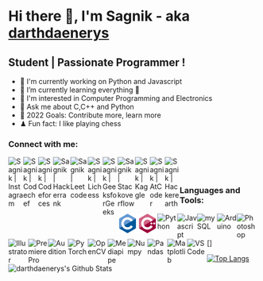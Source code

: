 # Hi there 👋, I'm Sagnik - aka [darthdaenerys]

## Student | Passionate Programmer !
- 🔭 I'm currently working on Python and Javascript
- 🌱 I’m currently learning everything 🤣
- 👾 I'm interested in Computer Programming and Electronics
- 💬 Ask me about C,C++ and Python
- 🥅 2022 Goals: Contribute more, learn more
- ♟ Fun fact: I like playing chess

### Connect with me:

[<img align="left" alt="Sagnik | Instagram" width="30px" src="https://raw.githubusercontent.com/rahuldkjain/github-profile-readme-generator/master/src/images/icons/Social/instagram.svg" />][Instagram]
[<img align="left" alt="Sagnik | Codechef" width="30px" src="https://static.uacdn.net/thumbnail/external-app-icons/ce4fd2180646452aa0b03c3ffa3ef8e2.png" />][CodeChef]
[<img align="left" alt="Sagnik | Codeforces" width="30px" src="https://cdn.iconscout.com/icon/free/png-256/code-forces-3628695-3029920.png" />][Codeforces]
[<img align="left" alt="Sagnik | Hackerrank" width="35px" src="https://upload.wikimedia.org/wikipedia/commons/thumb/4/40/HackerRank_Icon-1000px.png/480px-HackerRank_Icon-1000px.png" />][Hackerrank]
[<img align="left" alt="Sagnik | Leetcode" width="35px" src="https://upload.wikimedia.org/wikipedia/commons/1/19/LeetCode_logo_black.png" />][Leetcode]
[<img align="left" alt="Sagnik | Lichess" width="30px" src="https://images.prismic.io/lichess/5cfd2630-2a8f-4fa9-8f78-04c2d9f0e5fe_lichess-box-1024.png?auto=compress,format" />][Lichess]
[<img align="left" alt="Sagnik | GeeksforGeeks" width="30px" src="https://upload.wikimedia.org/wikipedia/commons/thumb/4/43/GeeksforGeeks.svg/1280px-GeeksforGeeks.svg.png" />][GeeksforGeeks]
[<img align="left" alt="Sagnik | Stackoverflow" width="35px" src="https://upload.wikimedia.org/wikipedia/commons/thumb/e/ef/Stack_Overflow_icon.svg/768px-Stack_Overflow_icon.svg.png" />][Stackoverflow]
[<img align="left" alt="Sagnik | Kaggle" width="30px" src="https://cdn3.iconfinder.com/data/icons/logos-and-brands-adobe/512/189_Kaggle-512.png" />][kaggle]
[<img align="left" alt="Sagnik | AtCoder" width="30px" src="https://img.atcoder.jp/assets/atcoder.png" />][Atcoder]
[<img align="left" alt="Sagnik | Hackerearth" width="30px" src="https://i1.sndcdn.com/avatars-000187997749-n2xz2w-t500x500.jpg" />][Hackerearth]

<br />
<br />

### Languages and Tools:

[<img align="left" alt="C" width="40px" src="https://raw.githubusercontent.com/devicons/devicon/master/icons/c/c-original.svg" />][C]
[<img align="left" alt="C++" width="40px" src="https://raw.githubusercontent.com/devicons/devicon/master/icons/cplusplus/cplusplus-original.svg" />][C++]
[<img align="left" alt="Python" width="40px" src="https://upload.wikimedia.org/wikipedia/commons/thumb/c/c3/Python-logo-notext.svg/1200px-Python-logo-notext.svg.png" />][Python]
[<img align="left" alt="Javascript" width="40px" src="https://upload.wikimedia.org/wikipedia/commons/thumb/9/99/Unofficial_JavaScript_logo_2.svg/2048px-Unofficial_JavaScript_logo_2.svg.png" />][Javascript]
[<img align="left" alt="mySQL" width="40px" src="https://static.cdnlogo.com/logos/m/47/mysql.svg" />][MySQL]
[<img align="left" alt="Arduino" width="40px" src="https://brandslogos.com/wp-content/uploads/images/large/arduino-logo-1.png" />][Arduino]
[<img align="left" alt="Photoshop" width="40px" src="https://images.squarespace-cdn.com/content/v1/5b7c0a6f3c3a532fdb5671ad/1555059076071-6DP513QT8M8UERJR58QZ/1200px-Adobe_Photoshop_CC_icon.svg.png" />][Photoshop]
[<img align="left" alt="Illustrator" width="40px" src="https://upload.wikimedia.org/wikipedia/commons/thumb/6/66/Illustrator_CC_icon.png/492px-Illustrator_CC_icon.png" />][Illustrator]
[<img align="left" alt="PremierePro" width="40px" src="https://upload.wikimedia.org/wikipedia/commons/thumb/f/f2/Adobe_Premiere_Pro_Logo.svg/1200px-Adobe_Premiere_Pro_Logo.svg.png" />][PremierePro]
[<img align="left" alt="Audition" width="40px" src="https://cdn0.iconfinder.com/data/icons/logos-and-brands-adobe/512/18_Audition_Adobe_logo_logos-512.png" />][Audition]
[<img align="left" alt="PyTorch" width="40px" src="https://pytorch.org/assets/images/pytorch-logo.png" />][PyTorch]
[<img align="left" alt="OpenCV" width="40px" src="https://opencv.org/wp-content/uploads/2020/07/OpenCV_logo_black_.png" />][OpenCV]
[<img align="left" alt="Mediapipe" width="40px" src="https://viz.mediapipe.dev/logo.png" />][Mediapipe]
[<img align="left" alt="Numpy" width="40px" src="https://user-images.githubusercontent.com/67586773/105040771-43887300-5a88-11eb-9f01-bee100b9ef22.png" />][Numpy]
[<img align="left" alt="Pandas" width="40px" src="https://pandas.pydata.org/static/img/favicon_white.ico" />][Pandas]
[<img align="left" alt="Matplotlib" width="40px" src="https://upload.wikimedia.org/wikipedia/commons/thumb/0/01/Created_with_Matplotlib-logo.svg/1024px-Created_with_Matplotlib-logo.svg.png" />][Matplotlib]
[<img align="left" alt="VSCode" width="40px" src="https://upload.wikimedia.org/wikipedia/commons/thumb/9/9a/Visual_Studio_Code_1.35_icon.svg/2048px-Visual_Studio_Code_1.35_icon.svg.png" />][VSCode]

<br />
<br />

[<img align="left" alt="darthdaenerys's Github Stats" src="https://github-readme-stats.vercel.app/api?username=darthdaenerys&theme=tokyonight" />]

[![Top Langs](https://github-readme-stats.vercel.app/api/top-langs/?username=darthdaenerys&theme=tokyonight)](https://github.com/darthdaenerys)

[Instagram]:https://www.instagram.com/hannesn_n/
[CodeChef]:https://www.codechef.com/users/darth_daenerys
[Codeforces]:https://codeforces.com/profile/darth_daenerys
[Hackerrank]:https://www.hackerrank.com/darthdaenerys
[Leetcode]:https://leetcode.com/darth_daenerya/
[Lichess]:https://lichess.org/@/darth_Daenerys
[GeeksforGeeks]:https://auth.geeksforgeeks.org/user/darthdaenerys/
[Stackoverflow]:https://stackoverflow.com/users/18505260/sagnik-barman
[kaggle]:https://www.kaggle.com/sagnikbarman
[Atcoder]:https://atcoder.jp/users/darth_daenerys
[Hackerearth]:https://www.hackerearth.com/@darth_daenerys
[C]:https://www.javatpoint.com/c-programming-language-tutorial
[C++]:https://www.w3schools.com/CPP/default.asp
[Python]:https://www.python.org/
[Javascript]:https://www.javascript.com/
[MySQL]:https://www.mysql.com/
[Photoshop]:https://www.adobe.com/in/products/photoshop.html
[Illustrator]:https://www.adobe.com/in/products/illustrator.html
[PremierePro]:https://www.adobe.com/in/products/premiere.html
[Audition]:https://www.adobe.com/in/products/audition.html
[Arduino]:https://www.arduino.cc/
[VSCode]:https://code.visualstudio.com/
[PyTorch]:https://pytorch.org/
[OpenCV]:https://opencv.org/
[Mediapipe]:https://mediapipe.dev/
[Numpy]:https://numpy.org/
[Pandas]:https://pandas.pydata.org/
[Matplotlib]:https://matplotlib.org/
[darthdaenerys]:https://github.com/darthdaenerys
